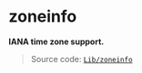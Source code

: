 # zoneinfo

**IANA time zone support.**

> Source code: [`Lib/zoneinfo`](https://github.com/python/cpython/tree/3.11/Lib/zoneinfo)